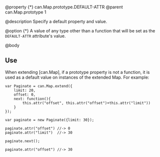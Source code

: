 @property {*} can.Map.prototype.DEFAULT-ATTR
@parent can.Map.prototype 1

@description Specify a default property and value.

@option {*} A value of any type other than a function that will
be set as the `DEFAULT-ATTR` attribute's value.

@body

## Use

When extending [can.Map], if a prototype property is not a function,
it is used as a default value on instances of the extended Map.  For example:


    var Paginate = can.Map.extend({
        limit: 20,
        offset: 0,
        next: function(){
            this.attr("offset", this.attr("offset")+this.attr("limit"))
        }
    });
    
    var paginate = new Paginate({limit: 30});

    paginate.attr("offset") //-> 0
    paginate.attr("limit")  //-> 30
    
    paginate.next();
    
    paginate.attr("offset") //-> 30
